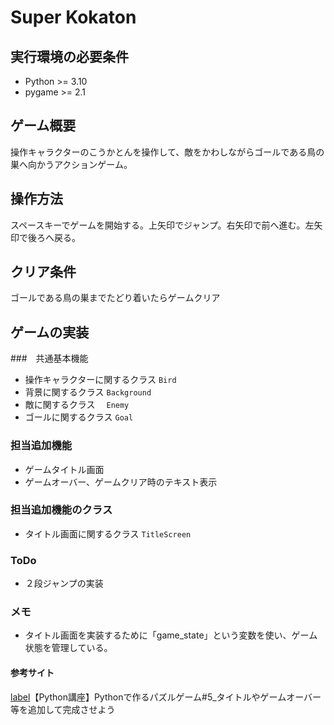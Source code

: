 # Super Kokaton
## 実行環境の必要条件
* Python >= 3.10
* pygame >= 2.1

## ゲーム概要
操作キャラクターのこうかとんを操作して、敵をかわしながらゴールである鳥の巣へ向かうアクションゲーム。

## 操作方法
スペースキーでゲームを開始する。上矢印でジャンプ。右矢印で前へ進む。左矢印で後ろへ戻る。

## クリア条件
ゴールである鳥の巣までたどり着いたらゲームクリア

## ゲームの実装
###　共通基本機能
* 操作キャラクターに関するクラス  `Bird`
* 背景に関するクラス  `Background`
* 敵に関するクラス　 `Enemy`
* ゴールに関するクラス  `Goal`

### 担当追加機能
* ゲームタイトル画面
* ゲームオーバー、ゲームクリア時のテキスト表示

### 担当追加機能のクラス
* タイトル画面に関するクラス  `TitleScreen`

### ToDo
- ２段ジャンプの実装

### メモ
* タイトル画面を実装するために「game_state」という変数を使い、ゲーム状態を管理している。

#### 参考サイト
[label](https://inomacreate.com/python-05-pazulgame/)【Python講座】Pythonで作るパズルゲーム#5_タイトルやゲームオーバー等を追加して完成させよう
